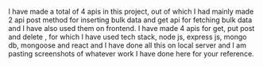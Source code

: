 I have made a total of 4 apis in this project, out of which I had mainly made 2 api post method for inserting bulk data and get api for fetching bulk data and I have also used them on frontend. I have made 4 apis for get, put post and delete , for which I have used tech stack, node js, express js, mongo db, mongoose and react and I have done all this on local server and I am pasting screenshots of whatever work I have done here for your reference.
